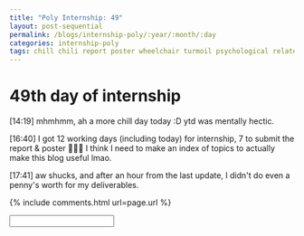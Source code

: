 ```yaml
---
title: "Poly Internship: 49"
layout: post-sequential
permalink: /blogs/internship-poly/:year/:month/:day
categories: internship-poly
tags: chill chili report poster wheelchair turmoil psychological relate trusted individuals philosophical philosophy
---
```

# 49th day of internship

<span class="timestamp">[14:19]</span> mhmhmm, ah a more chill day today :D ytd was mentally hectic.

<span class="timestamp">[16:40]</span> I got 12 working days (including today) for internship, 7 to submit the report & poster 👩🏾‍🦽 I think I need to make an index of topics to actually make this blog useful lmao.

<span class="timestamp">[17:41]</span> aw shucks, and after an hour from the last update, I didn't do even a penny's worth for my deliverables.

{% include comments.html url=page.url %}

<input id="password-input" type="password" class="text-secret" onkeyup="unlock()">

<span class="disable-selection" id="truth" style="display:none;">A close friend is under psychological turmoil, and all I know to help them is to be there for them. I have no idea what they are going through, but they are going through a lot. I don't know how to relate, but i really want to help. <br><br>perhaps this is how most people felt when they want to try to help me.<br><br>but for now, i want to help my friend out. they identified me and 2 others as their most trusted individuals. in all honesty, i do not know how to help through text. For now, though, i have to remember that being a compassionate listener is much more important than giving advice.<br><br>its time to help a friend who helped me. that's called the mesh network of God.</span>
